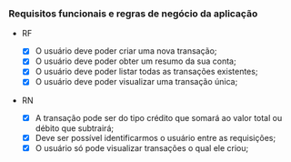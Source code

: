 ### Requisitos funcionais e regras de negócio da aplicação

- RF

  - [x] O usuário deve poder criar uma nova transação;
  - [x] O usuário deve poder obter um resumo da sua conta;
  - [x] O usuário deve poder listar todas as transações existentes;
  - [x] O usuário deve poder visualizar uma transação única;

- RN
  - [x] A transação pode ser do tipo crédito que somará ao valor total ou débito que subtrairá;
  - [x] Deve ser possível identificarmos o usuário entre as requisições;
  - [x] O usuário só pode visualizar transações o qual ele criou;

